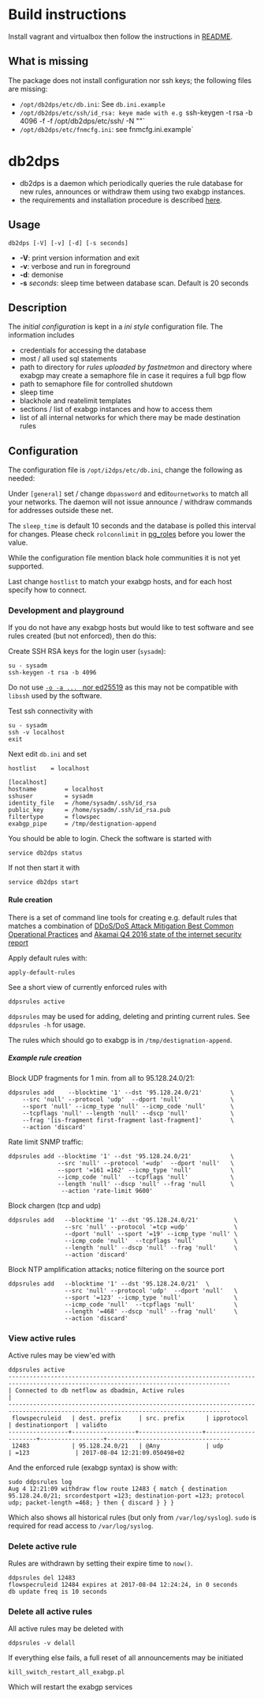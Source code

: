
# Build instructions

Install vagrant and virtualbox then follow the instructions in [README](../vagrant/README.md).

## What is missing

The package does not install configuration nor ssh keys; the following files are missing:

  - `/opt/db2dps/etc/db.ini`: See `db.ini.example`
  - `/opt/db2dps/etc/ssh/id_rsa: keye made with e.g `ssh-keygen -t rsa -b 4096 -f -f /opt/db2dps/etc/ssh/ -N ""`
  - `/opt/db2dps/etc/fnmcfg.ini`: see fnmcfg.ini.example`

# db2dps

  - db2dps is a daemon which periodically queries the rule database for new
    rules, announces or withdraw them using two exabgp instances.
  - the requirements and installation procedure is described
    [here](../docs/ddps-database-server-installation.md).

## Usage
 
  ``db2dps [-V] [-v] [-d] [-s seconds]``
 
   - **-V**: print version information and exit
   - **-v**: verbose and run in foreground
   - **-d**: demonise
   - **-s** _seconds_: sleep time between database scan. Default is 20 seconds
 
## Description

The _initial configuration_ is kept in a _ini style_ configuration file. The
information includes

  - credentials for accessing the database
  - most / all used sql statements
  - path to directory for _rules uploaded by fastnetmon_ and directory where exabgp may create a semaphore file in case it requires a full bgp flow
  - path to semaphore file for controlled shutdown
  - sleep time
  - blackhole and reatelimit templates
  - sections / list of exabgp instances and how to access them
  - list of all internal networks for which there may be made destination rules

## Configuration

The configuration file is `/opt/i2dps/etc/db.ini`, change the following as
needed:

Under `[general]` set / change `dbpassword` and edit`ournetworks` to match all your networks.
The daemon will not issue announce / withdraw commands for addresses outside these net.

The `sleep_time` is default 10 seconds and the database is polled this interval
for changes.  Please check `rolconnlimit` in
[pg_roles](https://www.postgresql.org/docs/current/static/view-pg-roles.html)
before you lower the value.

While the configuration file mention black hole communities it is not yet
supported.

Last change `hostlist` to match your exabgp hosts, and for each host specify how to connect.

### Development and playground
If you do not have any exabgp hosts but would like to test software and see rules
created (but not enforced), then do this:

Create SSH RSA keys for the login user (`sysadm`):

	su - sysadm
	ssh-keygen -t rsa -b 4096

Do not use [`-o -a ... ` nor
ed25519](https://stribika.github.io/2015/01/04/secure-secure-shell.html) as
this may not be compatible with `libssh` used by the software.

Test ssh connectivity with

	su - sysadm
	ssh -v localhost
	exit

Next edit `db.ini` and set

	hostlist	= localhost

	[localhost]
	hostname        = localhost
	sshuser         = sysadm
	identity_file   = /home/sysadm/.ssh/id_rsa
	public_key      = /home/sysadm/.ssh/id_rsa.pub
	filtertype      = flowspec
	exabgp_pipe     = /tmp/destignation-append

You should be able to login. Check the software is started with

	service db2dps status

If not then start it with

	service db2dps start

#### Rule creation 

There is a set of command line tools for creating e.g. default rules that
matches a combination of [DDoS/DoS Attack Mitigation Best Common Operational
Practices](http://nabcop.org/index.php/DDoS-DoS-attack-BCOP) and [Akamai Q4
2016 state of the internet security
report](https://www.akamai.com/us/en/multimedia/documents/state-of-the-internet/q4-2016-state-of-the-internet-security-report.pdf)

Apply default rules with:

	apply-default-rules

See a short view of currently enforced rules with 

	ddpsrules active

`ddpsrules` may be used for adding, deleting and printing current rules. See
`ddpsrules -h` for usage.

The rules which should go to exabgp is in `/tmp/destignation-append`.

##### Example rule creation

Block UDP fragments for 1 min. from all to 95.128.24.0/21:

	ddpsrules add    --blocktime '1' --dst '95.128.24.0/21'        \
        --src 'null' --protocol 'udp'  --dport 'null'              \
        --sport 'null' --icmp_type 'null' --icmp_code 'null'       \
        --tcpflags 'null' --length 'null' --dscp 'null'            \
        --frag '[is-fragment first-fragment last-fragment]'        \
        --action 'discard'

Rate limit SNMP traffic:

    ddpsrules add --blocktime '1' --dst '95.128.24.0/21'           \
                  --src 'null' --protocol '=udp'  --dport 'null'   \
                  --sport '=161 =162' --icmp_type 'null'           \
                  --icmp_code 'null'  --tcpflags 'null'            \
                  --length 'null' --dscp 'null' --frag 'null       \
                   --action 'rate-limit 9600'

Block chargen (tcp and udp)
                   
    ddpsrules add   --blocktime '1' --dst '95.128.24.0/21'          \
                    --src 'null' --protocol '=tcp =udp'             \
                    --dport 'null' --sport '=19' --icmp_type 'null' \
                    --icmp_code 'null'  --tcpflags 'null'           \
                    --length 'null' --dscp 'null' --frag 'null'     \
                    --action 'discard'

Block NTP amplification attacks; notice filtering on the source port

    ddpsrules add   --blocktime '1' --dst '95.128.24.0/21'  \
                    --src 'null' --protocol 'udp'  --dport 'null'   \
                    --sport '=123' --icmp_type 'null'               \
                    --icmp_code 'null'  --tcpflags 'null'           \
                    --length '=468' --dscp 'null' --frag 'null'     \
                    --action 'discard'

### View active rules

Active rules may be view'ed with

`````
ddpsrules active
-------------------------------------------------------------------------------------------------------------------------------------
| Connected to db netflow as dbadmin, Active rules                                                                                  |
-------------------------------------------------------------------------------------------------------------------------------------
 flowspecruleid   | dest. prefix     | src. prefix      | ipprotocol           | destinationport  | validto
-----------------+------------------+------------------+----------------------+------------------+-----------------------------------
 12483            | 95.128.24.0/21   | @Any             | udp                  | =123             | 2017-08-04 12:21:09.050498+02

`````

And the enforced rule (exabgp syntax) is show with:

`````
sudo ddpsrules log
Aug 4 12:21:09 withdraw flow route 12483 { match { destination 95.128.24.0/21; srcordestport =123; destination-port =123; protocol udp; packet-length =468; } then { discard } } }

`````
Which also shows all historical rules (but only from `/var/log/syslog`).
`sudo` is required for read access to `/var/log/syslog`.

### Delete active rule

Rules are withdrawn by setting their expire time to `now()`.


`````
ddpsrules del 12483
flowspecruleid 12484 expires at 2017-08-04 12:24:24, in 0 seconds
db update freq is 10 seconds
`````

### Delete all active rules

All active rules may be deleted with

    ddpsrules -v delall

<!-- ddpsrules del `ddpsrules active|awk ' $0 ~ /^-*$/ { next; }; $1 ~ /flowspecruleid/ { next; }; $1 ~ /^[-a-z0-9]+$/ { print $1 }'` -->

If everything else fails, a full reset of all announcements may be initiated

	kill_switch_restart_all_exabgp.pl
	
Which will restart the exabgp services

